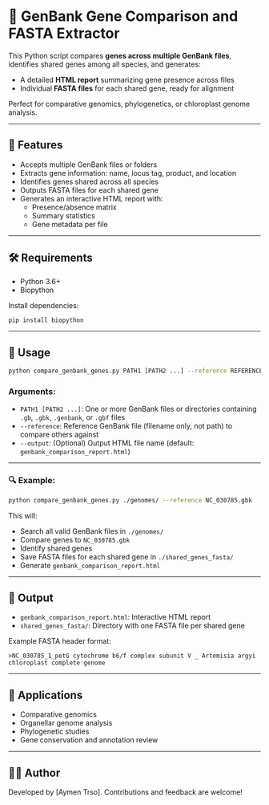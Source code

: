 # 🧬 GenBank Gene Comparison and FASTA Extractor

This Python script compares **genes across multiple GenBank files**, identifies shared genes among all species, and generates:

- A detailed **HTML report** summarizing gene presence across files
- Individual **FASTA files** for each shared gene, ready for alignment

Perfect for comparative genomics, phylogenetics, or chloroplast genome analysis.

---

## 📌 Features

- Accepts multiple GenBank files or folders
- Extracts gene information: name, locus tag, product, and location
- Identifies genes shared across all species
- Outputs FASTA files for each shared gene
- Generates an interactive HTML report with:
  - Presence/absence matrix
  - Summary statistics
  - Gene metadata per file

---

## 🛠️ Requirements

- Python 3.6+
- Biopython

Install dependencies:

```bash
pip install biopython
````

---

## 🚀 Usage

```bash
python compare_genbank_genes.py PATH1 [PATH2 ...] --reference REFERENCE_FILE [--output OUTPUT.html]
```

### Arguments:

* `PATH1 [PATH2 ...]`: One or more GenBank files or directories containing `.gb`, `.gbk`, `.genbank`, or `.gbf` files
* `--reference`: Reference GenBank file (filename only, not path) to compare others against
* `--output`: (Optional) Output HTML file name (default: `genbank_comparison_report.html`)

---

### 🔍 Example:

```bash
python compare_genbank_genes.py ./genomes/ --reference NC_030785.gbk
```

This will:

* Search all valid GenBank files in `./genomes/`
* Compare genes to `NC_030785.gbk`
* Identify shared genes
* Save FASTA files for each shared gene in `./shared_genes_fasta/`
* Generate `genbank_comparison_report.html`

---

## 📂 Output

* `genbank_comparison_report.html`: Interactive HTML report
* `shared_genes_fasta/`: Directory with one FASTA file per shared gene

Example FASTA header format:

```text
>NC_030785_1_petG cytochrome b6/f complex subunit V _ Artemisia argyi chloroplast complete genome
```

---

## 🧪 Applications

* Comparative genomics
* Organellar genome analysis
* Phylogenetic studies
* Gene conservation and annotation review

---

## 🙋‍♂️ Author

Developed by \[Aymen Trso]. Contributions and feedback are welcome!

```

